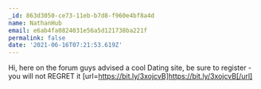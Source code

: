 ```yaml
---
_id: 863d3050-ce73-11eb-b7d8-f960e4bf8a4d
name: NathanHub
email: e6ab4fa0824031e56a5d121738ba221f
permalink: false
date: '2021-06-16T07:21:53.619Z'
---
```

Hi, here on the forum guys advised a cool Dating site, be sure to register - you will not REGRET it [url=https://bit.ly/3xojcvB]https://bit.ly/3xojcvB[/url]
